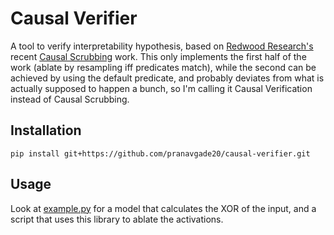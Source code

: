 # Causal Verifier

A tool to verify interpretability hypothesis, based on [Redwood Research's](https://github.com/redwoodresearch/) recent [Causal Scrubbing](causal-scrubbing.pdf) work.
This only implements the first half of the work (ablate by resampling iff predicates match), while the second can be achieved by using the default predicate, and probably deviates from what is actually supposed to happen a bunch, so I'm calling it Causal Verification instead of Causal Scrubbing.

## Installation
```shell
pip install git+https://github.com/pranavgade20/causal-verifier.git
```

## Usage
Look at [example.py](examples/example.py) for a model that calculates the XOR of the input, and a script that uses this library to ablate the activations.
